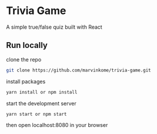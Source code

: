 # Trivia Game

A simple true/false quiz built with React

## Run locally

clone the repo

```bash
git clone https://github.com/marvinkome/trivia-game.git
```

install packages

```bash
yarn install or npm install
```

start the development server

```bash
yarn start or npm start
```

then open localhost:8080 in your browser
